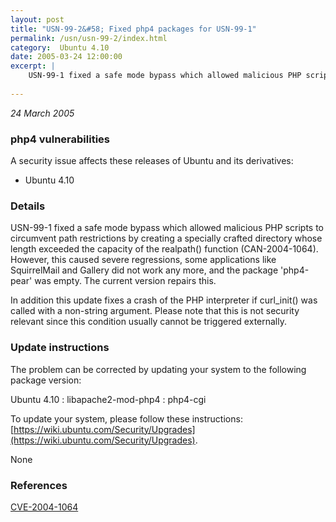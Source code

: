 ```yaml
---
layout: post
title: "USN-99-2&#58; Fixed php4 packages for USN-99-1"
permalink: /usn/usn-99-2/index.html
category:  Ubuntu 4.10
date: 2005-03-24 12:00:00
excerpt: |
    USN-99-1 fixed a safe mode bypass which allowed malicious PHP scripts to circumvent path restrictions by creating a specially crafted directory whose length exceeded the capacity of the realpath() function (CAN-2004-1064). However, this caused severe regressions, some applications like SquirrelMail and Gallery did not work any more, and the package &#39;php4-pear&#39; was empty. The current version repairs this.
    
--- 
```

 
 

*24 March 2005*

### php4 vulnerabilities

A security issue affects these releases of Ubuntu and its derivatives:

* Ubuntu 4.10

### Details

USN-99-1 fixed a safe mode bypass which allowed malicious PHP scripts to circumvent path restrictions by creating a specially crafted directory whose length exceeded the capacity of the realpath() function (CAN-2004-1064). However, this caused severe regressions, some applications like SquirrelMail and Gallery did not work any more, and the package &#39;php4-pear&#39; was empty. The current version repairs this.

In addition this update fixes a crash of the PHP interpreter if curl_init() was called with a non-string argument. Please note that this is not security relevant since this condition usually cannot be triggered externally.

### Update instructions

The problem can be corrected by updating your system to the following package version:

Ubuntu 4.10
 : libapache2-mod-php4 
 : php4-cgi 

To update your system, please follow these instructions: [https://wiki.ubuntu.com/Security/Upgrades](https://wiki.ubuntu.com/Security/Upgrades).

None

### References

 
 [CVE-2004-1064](http://people.ubuntu.com/~ubuntu-security/cve/CVE-2004-1064)
 

